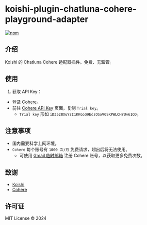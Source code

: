 # koishi-plugin-chatluna-cohere-playground-adapter

[![npm](https://img.shields.io/npm/v/koishi-plugin-chatluna-cohere-playground-adapter?style=flat-square)](https://www.npmjs.com/package/koishi-plugin-chatluna-cohere-playground-adapter)

## 介绍

Koishi 的 Chatluna Cohere 适配器插件。免费、无监管。

## 使用

1. 获取 API Key：

- 登录 [Cohere](https://dashboard.cohere.com/)。
- 前往 [Cohere API Key](https://dashboard.cohere.com/api-keys) 页面，复制 `Trial key`。
  - `Trial key` 形如 `iD35z8XuYzI1KKGoQ9EdzOSoV0SKPWLCHrUv61OD`。

## 注意事项

- 国内需要科学上网环境。
- `Cohere` 每个账号有 `1000 次/月` 免费请求，超出后将无法使用。
  - 可使用 [Gmail 临时邮箱](https://www.emailtick.com/) 注册 Cohere 账号，以获取更多免费次数。

## 致谢

* [Koishi](https://koishi.chat/)
* [Cohere](https://cohere.com/)

## 许可证

MIT License © 2024
